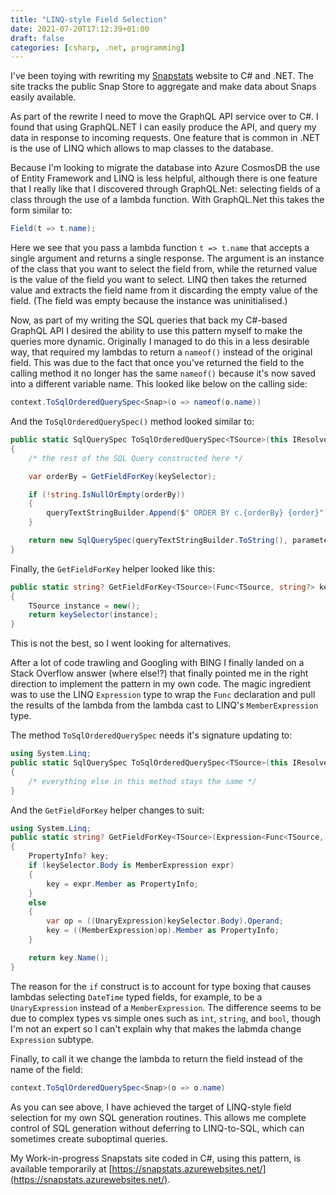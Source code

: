 ```yaml
---
title: "LINQ-style Field Selection"
date: 2021-07-20T17:12:39+01:00
draft: false
categories: [csharp, .net, programming]
---
```


I've been toying with rewriting my [Snapstats](https://snapstats.org) website to C# and .NET. The site tracks the public Snap Store to aggregate and make data about Snaps easily available.

As part of the rewrite I need to move the GraphQL API service over to C#. I found that using GraphQL.NET I can easily produce the API, and query my data in response to incoming requests. One feature that is common in .NET is the use of LINQ which allows to map classes to the database.

Because I'm looking to migrate the database into Azure CosmosDB the use of Entity Framework and LINQ is less helpful, although there is one feature that I really like that I discovered through GraphQL.Net: selecting fields of a class through the use of a lambda function. With GraphQL.Net this takes the form similar to:

```csharp
Field(t => t.name);
```

Here we see that you pass a lambda function `t => t.name` that accepts a single argument and returns a single response. The argument is an instance of the class that you want to select the field from, while the returned value is the value of the field you want to select. LINQ then takes the returned value and extracts the field name from it discarding the empty value of the field. (The field was empty because the instance was uninitialised.)

Now, as part of my writing the SQL queries that back my C#-based GraphQL API I desired the ability to use this pattern myself to make the queries more dynamic. Originally I managed to do this in a less desirable way, that required my lambdas to return a `nameof()` instead of the original field. This was due to the fact that once you've returned the field to the calling method it no longer has the same `nameof()` because it's now saved into a different variable name. This looked like below on the calling side:

```csharp
context.ToSqlOrderedQuerySpec<Snap>(o => nameof(o.name))
```

And the `ToSqlOrderedQuerySpec()` method looked similar to:

```csharp
public static SqlQuerySpec ToSqlOrderedQuerySpec<TSource>(this IResolveFieldContext<object> context, Func<TSource, string?> keySelector, string order = "ASC")
{
    /* the rest of the SQL Query constructed here */

    var orderBy = GetFieldForKey(keySelector);

    if (!string.IsNullOrEmpty(orderBy))
    {
        queryTextStringBuilder.Append($" ORDER BY c.{orderBy} {order}");
    }

    return new SqlQuerySpec(queryTextStringBuilder.ToString(), parameters);
}
```

Finally, the `GetFieldForKey` helper looked like this:

```csharp
public static string? GetFieldForKey<TSource>(Func<TSource, string?> keySelector)
{
    TSource instance = new();
    return keySelector(instance);
}
```

This is not the best, so I went looking for alternatives.

After a lot of code trawling and Googling with BING I finally landed on a Stack Overflow answer (where else!?) that finally pointed me in the right direction to implement the pattern in my own code. The magic ingredient was to use the LINQ `Expression` type to wrap the `Func` declaration and pull the results of the lambda from the lambda cast to LINQ's `MemberExpression` type.

The method `ToSqlOrderedQuerySpec` needs it's signature updating to:

```csharp
using System.Linq;
public static SqlQuerySpec ToSqlOrderedQuerySpec<TSource>(this IResolveFieldContext<object> context, Expression<Func<TSource, object?>> keySelector, string order = "ASC")
{
    /* everything else in this method stays the same */
}
```

And the `GetFieldForKey` helper changes to suit:

```csharp
using System.Linq;
public static string? GetFieldForKey<TSource>(Expression<Func<TSource, object?>> keySelector)
{
    PropertyInfo? key;
    if (keySelector.Body is MemberExpression expr)
    {
        key = expr.Member as PropertyInfo;
    }
    else
    {
        var op = ((UnaryExpression)keySelector.Body).Operand;
        key = ((MemberExpression)op).Member as PropertyInfo;
    }

    return key.Name();
}
```

The reason for the `if` construct is to account for type boxing that causes lambdas selecting `DateTime` typed fields, for example, to be a `UnaryExpression` instead of a `MemberExpression`. The difference seems to be due to complex types vs simple ones such as `int`, `string`, and `bool`, though I'm not an expert so I can't explain why that makes the labmda change `Expression` subtype.

Finally, to call it we change the lambda to return the field instead of the name of the field:

```csharp
context.ToSqlOrderedQuerySpec<Snap>(o => o.name)
```

As you can see above, I have achieved the target of LINQ-style field selection for my own SQL generation routines. This allows me complete control of SQL generation without deferring to LINQ-to-SQL, which can sometimes create suboptimal queries.

My Work-in-progress Snapstats site coded in C#, using this pattern, is available temporarily at [https://snapstats.azurewebsites.net/](https://snapstats.azurewebsites.net/).